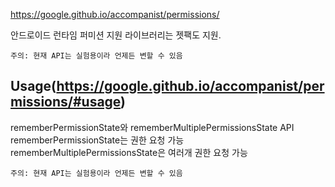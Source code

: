 https://google.github.io/accompanist/permissions/

안드로이드 런타임 퍼미션 지원 라이브러리는 젯팩도 지원.

```
주의: 현재 API는 실험용이라 언제든 변할 수 있음
```

## Usage(https://google.github.io/accompanist/permissions/#usage)
rememberPermissionState와 rememberMultiplePermissionsState API
rememberPermissionState는 권한 요청 가능
rememberMultiplePermissionsState은 여러개 권한 요청 가능

```
주의: 현재 API는 실험용이라 언제든 변할 수 있음
```
